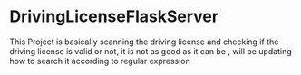 # DrivingLicenseFlaskServer

This Project is basically scanning the driving license and checking if the driving license is valid or not, it is not as good as it can be , will be updating how to search it according to regular expression
